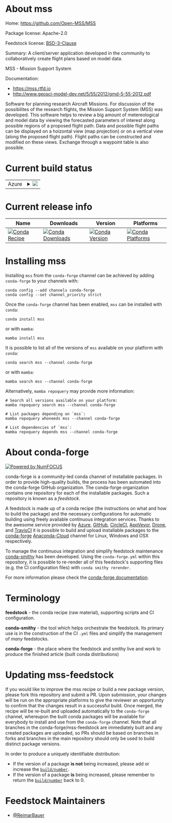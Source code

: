 About mss
=========

Home: https://github.com/Open-MSS/MSS

Package license: Apache-2.0

Feedstock license: [BSD-3-Clause](https://github.com/conda-forge/mss-feedstock/blob/main/LICENSE.txt)

Summary: A client/server application developed in the community to collaboratively create flight plans based on model data.

MSS - Mission Support System

Documentation:
* https://mss.rtfd.io
* http://www.geosci-model-dev.net/5/55/2012/gmd-5-55-2012.pdf

Software for planning research Aircraft Missions.
For discussion of the possibilites of the research flights,
the Mission Support System (MSS) was developed.
This software helps to review a big amount of metereological and
model data by viewing the forecasted parameters of interest along possible regions
of a proposed flight path. Data and possible flight paths can
be displayed on a hoizontal view (map projection) or on a vertical
view (along the proposed flight path). Flight paths can be constructed
and modified on these views. Exchange through a waypoint table is also possible.


Current build status
====================


<table>
    
  <tr>
    <td>Azure</td>
    <td>
      <details>
        <summary>
          <a href="https://dev.azure.com/conda-forge/feedstock-builds/_build/latest?definitionId=4026&branchName=main">
            <img src="https://dev.azure.com/conda-forge/feedstock-builds/_apis/build/status/mss-feedstock?branchName=main">
          </a>
        </summary>
        <table>
          <thead><tr><th>Variant</th><th>Status</th></tr></thead>
          <tbody><tr>
              <td>linux_64_python3.10.____cpython</td>
              <td>
                <a href="https://dev.azure.com/conda-forge/feedstock-builds/_build/latest?definitionId=4026&branchName=main">
                  <img src="https://dev.azure.com/conda-forge/feedstock-builds/_apis/build/status/mss-feedstock?branchName=main&jobName=linux&configuration=linux%20linux_64_python3.10.____cpython" alt="variant">
                </a>
              </td>
            </tr><tr>
              <td>linux_64_python3.8.____cpython</td>
              <td>
                <a href="https://dev.azure.com/conda-forge/feedstock-builds/_build/latest?definitionId=4026&branchName=main">
                  <img src="https://dev.azure.com/conda-forge/feedstock-builds/_apis/build/status/mss-feedstock?branchName=main&jobName=linux&configuration=linux%20linux_64_python3.8.____cpython" alt="variant">
                </a>
              </td>
            </tr><tr>
              <td>linux_64_python3.9.____cpython</td>
              <td>
                <a href="https://dev.azure.com/conda-forge/feedstock-builds/_build/latest?definitionId=4026&branchName=main">
                  <img src="https://dev.azure.com/conda-forge/feedstock-builds/_apis/build/status/mss-feedstock?branchName=main&jobName=linux&configuration=linux%20linux_64_python3.9.____cpython" alt="variant">
                </a>
              </td>
            </tr><tr>
              <td>osx_64_python3.10.____cpython</td>
              <td>
                <a href="https://dev.azure.com/conda-forge/feedstock-builds/_build/latest?definitionId=4026&branchName=main">
                  <img src="https://dev.azure.com/conda-forge/feedstock-builds/_apis/build/status/mss-feedstock?branchName=main&jobName=osx&configuration=osx%20osx_64_python3.10.____cpython" alt="variant">
                </a>
              </td>
            </tr><tr>
              <td>osx_64_python3.8.____cpython</td>
              <td>
                <a href="https://dev.azure.com/conda-forge/feedstock-builds/_build/latest?definitionId=4026&branchName=main">
                  <img src="https://dev.azure.com/conda-forge/feedstock-builds/_apis/build/status/mss-feedstock?branchName=main&jobName=osx&configuration=osx%20osx_64_python3.8.____cpython" alt="variant">
                </a>
              </td>
            </tr><tr>
              <td>osx_64_python3.9.____cpython</td>
              <td>
                <a href="https://dev.azure.com/conda-forge/feedstock-builds/_build/latest?definitionId=4026&branchName=main">
                  <img src="https://dev.azure.com/conda-forge/feedstock-builds/_apis/build/status/mss-feedstock?branchName=main&jobName=osx&configuration=osx%20osx_64_python3.9.____cpython" alt="variant">
                </a>
              </td>
            </tr><tr>
              <td>win_64_python3.10.____cpython</td>
              <td>
                <a href="https://dev.azure.com/conda-forge/feedstock-builds/_build/latest?definitionId=4026&branchName=main">
                  <img src="https://dev.azure.com/conda-forge/feedstock-builds/_apis/build/status/mss-feedstock?branchName=main&jobName=win&configuration=win%20win_64_python3.10.____cpython" alt="variant">
                </a>
              </td>
            </tr><tr>
              <td>win_64_python3.8.____cpython</td>
              <td>
                <a href="https://dev.azure.com/conda-forge/feedstock-builds/_build/latest?definitionId=4026&branchName=main">
                  <img src="https://dev.azure.com/conda-forge/feedstock-builds/_apis/build/status/mss-feedstock?branchName=main&jobName=win&configuration=win%20win_64_python3.8.____cpython" alt="variant">
                </a>
              </td>
            </tr><tr>
              <td>win_64_python3.9.____cpython</td>
              <td>
                <a href="https://dev.azure.com/conda-forge/feedstock-builds/_build/latest?definitionId=4026&branchName=main">
                  <img src="https://dev.azure.com/conda-forge/feedstock-builds/_apis/build/status/mss-feedstock?branchName=main&jobName=win&configuration=win%20win_64_python3.9.____cpython" alt="variant">
                </a>
              </td>
            </tr>
          </tbody>
        </table>
      </details>
    </td>
  </tr>
</table>

Current release info
====================

| Name | Downloads | Version | Platforms |
| --- | --- | --- | --- |
| [![Conda Recipe](https://img.shields.io/badge/recipe-mss-green.svg)](https://anaconda.org/conda-forge/mss) | [![Conda Downloads](https://img.shields.io/conda/dn/conda-forge/mss.svg)](https://anaconda.org/conda-forge/mss) | [![Conda Version](https://img.shields.io/conda/vn/conda-forge/mss.svg)](https://anaconda.org/conda-forge/mss) | [![Conda Platforms](https://img.shields.io/conda/pn/conda-forge/mss.svg)](https://anaconda.org/conda-forge/mss) |

Installing mss
==============

Installing `mss` from the `conda-forge` channel can be achieved by adding `conda-forge` to your channels with:

```
conda config --add channels conda-forge
conda config --set channel_priority strict
```

Once the `conda-forge` channel has been enabled, `mss` can be installed with `conda`:

```
conda install mss
```

or with `mamba`:

```
mamba install mss
```

It is possible to list all of the versions of `mss` available on your platform with `conda`:

```
conda search mss --channel conda-forge
```

or with `mamba`:

```
mamba search mss --channel conda-forge
```

Alternatively, `mamba repoquery` may provide more information:

```
# Search all versions available on your platform:
mamba repoquery search mss --channel conda-forge

# List packages depending on `mss`:
mamba repoquery whoneeds mss --channel conda-forge

# List dependencies of `mss`:
mamba repoquery depends mss --channel conda-forge
```


About conda-forge
=================

[![Powered by
NumFOCUS](https://img.shields.io/badge/powered%20by-NumFOCUS-orange.svg?style=flat&colorA=E1523D&colorB=007D8A)](https://numfocus.org)

conda-forge is a community-led conda channel of installable packages.
In order to provide high-quality builds, the process has been automated into the
conda-forge GitHub organization. The conda-forge organization contains one repository
for each of the installable packages. Such a repository is known as a *feedstock*.

A feedstock is made up of a conda recipe (the instructions on what and how to build
the package) and the necessary configurations for automatic building using freely
available continuous integration services. Thanks to the awesome service provided by
[Azure](https://azure.microsoft.com/en-us/services/devops/), [GitHub](https://github.com/),
[CircleCI](https://circleci.com/), [AppVeyor](https://www.appveyor.com/),
[Drone](https://cloud.drone.io/welcome), and [TravisCI](https://travis-ci.com/)
it is possible to build and upload installable packages to the
[conda-forge](https://anaconda.org/conda-forge) [Anaconda-Cloud](https://anaconda.org/)
channel for Linux, Windows and OSX respectively.

To manage the continuous integration and simplify feedstock maintenance
[conda-smithy](https://github.com/conda-forge/conda-smithy) has been developed.
Using the ``conda-forge.yml`` within this repository, it is possible to re-render all of
this feedstock's supporting files (e.g. the CI configuration files) with ``conda smithy rerender``.

For more information please check the [conda-forge documentation](https://conda-forge.org/docs/).

Terminology
===========

**feedstock** - the conda recipe (raw material), supporting scripts and CI configuration.

**conda-smithy** - the tool which helps orchestrate the feedstock.
                   Its primary use is in the construction of the CI ``.yml`` files
                   and simplify the management of *many* feedstocks.

**conda-forge** - the place where the feedstock and smithy live and work to
                  produce the finished article (built conda distributions)


Updating mss-feedstock
======================

If you would like to improve the mss recipe or build a new
package version, please fork this repository and submit a PR. Upon submission,
your changes will be run on the appropriate platforms to give the reviewer an
opportunity to confirm that the changes result in a successful build. Once
merged, the recipe will be re-built and uploaded automatically to the
`conda-forge` channel, whereupon the built conda packages will be available for
everybody to install and use from the `conda-forge` channel.
Note that all branches in the conda-forge/mss-feedstock are
immediately built and any created packages are uploaded, so PRs should be based
on branches in forks and branches in the main repository should only be used to
build distinct package versions.

In order to produce a uniquely identifiable distribution:
 * If the version of a package **is not** being increased, please add or increase
   the [``build/number``](https://docs.conda.io/projects/conda-build/en/latest/resources/define-metadata.html#build-number-and-string).
 * If the version of a package **is** being increased, please remember to return
   the [``build/number``](https://docs.conda.io/projects/conda-build/en/latest/resources/define-metadata.html#build-number-and-string)
   back to 0.

Feedstock Maintainers
=====================

* [@ReimarBauer](https://github.com/ReimarBauer/)

